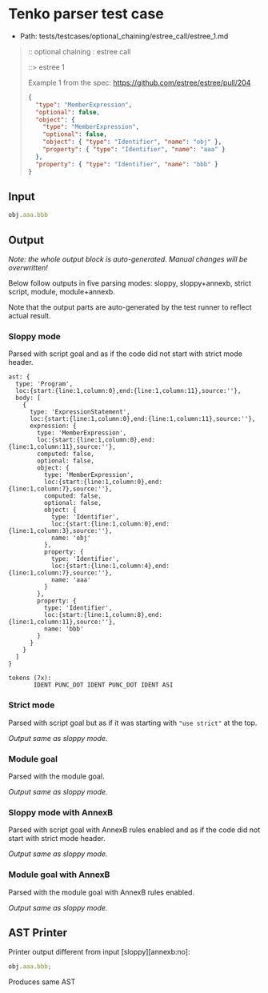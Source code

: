 # Tenko parser test case

- Path: tests/testcases/optional_chaining/estree_call/estree_1.md

> :: optional chaining : estree call
>
> ::> estree 1
>
> Example 1 from the spec: https://github.com/estree/estree/pull/204
>
> ```json
> {
>   "type": "MemberExpression",
>   "optional": false,
>   "object": {
>     "type": "MemberExpression",
>     "optional": false,
>     "object": { "type": "Identifier", "name": "obj" },
>     "property": { "type": "Identifier", "name": "aaa" }
>   },
>   "property": { "type": "Identifier", "name": "bbb" }
> }
> ```

## Input

`````js
obj.aaa.bbb
`````

## Output

_Note: the whole output block is auto-generated. Manual changes will be overwritten!_

Below follow outputs in five parsing modes: sloppy, sloppy+annexb, strict script, module, module+annexb.

Note that the output parts are auto-generated by the test runner to reflect actual result.

### Sloppy mode

Parsed with script goal and as if the code did not start with strict mode header.

`````
ast: {
  type: 'Program',
  loc:{start:{line:1,column:0},end:{line:1,column:11},source:''},
  body: [
    {
      type: 'ExpressionStatement',
      loc:{start:{line:1,column:0},end:{line:1,column:11},source:''},
      expression: {
        type: 'MemberExpression',
        loc:{start:{line:1,column:0},end:{line:1,column:11},source:''},
        computed: false,
        optional: false,
        object: {
          type: 'MemberExpression',
          loc:{start:{line:1,column:0},end:{line:1,column:7},source:''},
          computed: false,
          optional: false,
          object: {
            type: 'Identifier',
            loc:{start:{line:1,column:0},end:{line:1,column:3},source:''},
            name: 'obj'
          },
          property: {
            type: 'Identifier',
            loc:{start:{line:1,column:4},end:{line:1,column:7},source:''},
            name: 'aaa'
          }
        },
        property: {
          type: 'Identifier',
          loc:{start:{line:1,column:8},end:{line:1,column:11},source:''},
          name: 'bbb'
        }
      }
    }
  ]
}

tokens (7x):
       IDENT PUNC_DOT IDENT PUNC_DOT IDENT ASI
`````

### Strict mode

Parsed with script goal but as if it was starting with `"use strict"` at the top.

_Output same as sloppy mode._

### Module goal

Parsed with the module goal.

_Output same as sloppy mode._

### Sloppy mode with AnnexB

Parsed with script goal with AnnexB rules enabled and as if the code did not start with strict mode header.

_Output same as sloppy mode._

### Module goal with AnnexB

Parsed with the module goal with AnnexB rules enabled.

_Output same as sloppy mode._

## AST Printer

Printer output different from input [sloppy][annexb:no]:

````js
obj.aaa.bbb;
````

Produces same AST
